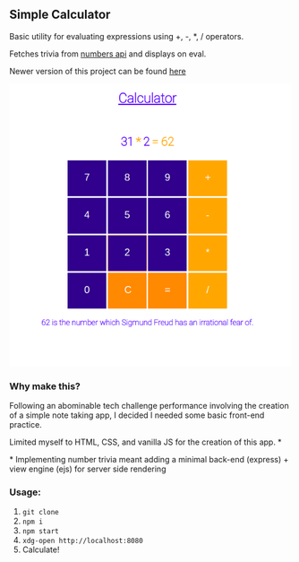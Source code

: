 ## Simple Calculator

Basic utility for evaluating expressions using +, -, \*, / operators.

Fetches trivia from [numbers api](http://www.numbersapi.com) and displays on eval. 

Newer version of this project can be found [here](https://github.com/MikeEngerer/calculator-jQuery)

![calc screenshot](/img/calc.png?raw=true)

### Why make this?

Following an abominable tech challenge performance involving the creation of a simple note taking app, I decided I needed some basic front-end practice. 

Limited myself to HTML, CSS, and vanilla JS for the creation of this app. \*

\* Implementing number trivia meant adding a minimal back-end (express) + view engine (ejs) for server side rendering 

### Usage:

1. ```git clone``` 
2. ```npm i```
3. ```npm start```
4. ```xdg-open http://localhost:8080```
5. Calculate!

